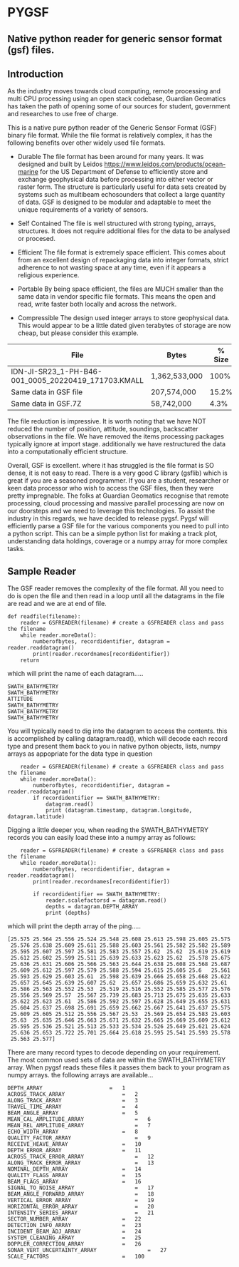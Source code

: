 # PYGSF 
## Native python reader for generic sensor format (gsf) files.

## Introduction

As the industry moves towards cloud computing, remote processing and multi CPU processing using an open stack codebase, Guardian Geomatics has taken the path of opening some of our sources for student, government and researches to use free of charge.

This is a native pure python reader of the Generic Sensor Format (GSF) binary file format.  While the file format is relatively complex, it has the following benefits over other widely used file formats.

* Durable
The file format has been around for many years.  It was designed and built by Leidos https://www.leidos.com/products/ocean-marine for the US Department of Defense to efficiently store and exchange geophysical data before processing into either vector or raster form. The structure is particularly useful for data sets created by systems such as multibeam echosounders that collect a large quantity of data. GSF is designed to be modular and adaptable to meet the unique requirements of a variety of sensors.

* Self Contained
The file is well structured with strong typing, arrays, structures.  It does not require additional files for the data to be analysed or procesed.

* Efficient
The file format is extremely space efficient. This comes about from an excellent design of repackaging data into integer formats, strict adherence to not wasting space at any time, even if it appears a religious experience. 

* Portable
By being space efficient, the files are MUCH smaller than the same data in vendor specific file formats.  This means the open and read, write faster both locally and across the network.

* Compressible
The design used integer arrays to store geophysical data.  This would appear to be a little dated given terabytes of storage are now cheap, but please consider this example.

| File | Bytes | % Size |
| ------------------- | ------------------------ | ---------------------- |
| IDN-JI-SR23_1-PH-B46-001_0005_20220419_171703.KMALL |1,362,533,000 | 100%|
| Same data in GSF file| 207,574,000 | 15.2%|
| Same data in GSF.7Z | 58,742,000| 4.3%|

The file reduction is impressive.  It is worth noting that we have NOT reduced the number of position, attitude, soundings, backscatter observations in the file.  We have removed the items processing packages typically ignore at import stage.  additionally we have restructured the data into a computationally efficient structure.

Overall, GSF is excellent.  where it has struggled is the file format is SO dense, it is not easy to read.  There is a very good C library (gsflib) which is great if you are a seasoned programmer.  If you are a student, researcher or keen data processor who wish to access the GSF files, then they were pretty impregnable.
The folks at Guardian Geomatics recognise that remote processing, cloud processing and massive parallel processing are now on our doorsteps and we need to leverage this technologies.  To assist the industry in this regards, we have decided to release pygsf.
Pygsf will efficiently parse a GSF file for the various components you need to pull into a python script.  This can be a simple python list for making a track plot, understanding data holdings, coverage or a numpy array for more complex tasks.

## Sample Reader
The GSF reader removes the complexity of the file format.  All you need to do is open the file and then read in a loop until all the datagrams in the file are read and we are at end of file.

```
def readfile(filename):
	reader = GSFREADER(filename) # create a GSFREADER class and pass the filename
	while reader.moreData():
		numberofbytes, recordidentifier, datagram = reader.readdatagram()
		print(reader.recordnames[recordidentifier])
	return
```

which will print the name of each datagram.....

```
SWATH_BATHYMETRY
SWATH_BATHYMETRY
ATTITUDE
SWATH_BATHYMETRY
SWATH_BATHYMETRY
SWATH_BATHYMETRY
```

You will typically need to dig into the datagram to access the contents.  this is accomplished by calling datagram.read(), which will decode each record type and present them back to you in native python objects, lists, numpy arrays as appopriate for the data type in question

```
	reader = GSFREADER(filename) # create a GSFREADER class and pass the filename
	while reader.moreData():
		numberofbytes, recordidentifier, datagram = reader.readdatagram()
		if recordidentifier == SWATH_BATHYMETRY:
			datagram.read()
			print (datagram.timestamp, datagram.longitude, datagram.latitude)

```

Digging a little deeper you, when reading the SWATH_BATHYMETRY records you can easily load these into a numpy array as follows:

```
	reader = GSFREADER(filename) # create a GSFREADER class and pass the filename
	while reader.moreData():
		numberofbytes, recordidentifier, datagram = reader.readdatagram()
		print(reader.recordnames[recordidentifier])

		if recordidentifier == SWATH_BATHYMETRY:
			reader.scalefactorsd = datagram.read()
			depths = datagram.DEPTH_ARRAY
			print (depths)

```

which will print the depth array of the ping.....

```
[25.575 25.564 25.556 25.524 25.548 25.608 25.613 25.598 25.605 25.575
 25.576 25.638 25.609 25.611 25.588 25.603 25.561 25.582 25.582 25.589
 25.595 25.607 25.597 25.581 25.583 25.557 25.62  25.62  25.619 25.619
 25.612 25.602 25.599 25.511 25.639 25.633 25.623 25.62  25.578 25.675
 25.636 25.631 25.606 25.566 25.563 25.644 25.638 25.608 25.568 25.687
 25.609 25.612 25.597 25.579 25.588 25.594 25.615 25.605 25.6   25.561
 25.593 25.629 25.603 25.61  25.598 25.639 25.666 25.658 25.668 25.622
 25.657 25.645 25.639 25.607 25.62  25.657 25.686 25.659 25.632 25.61
 25.586 25.563 25.552 25.53  25.519 25.516 25.552 25.585 25.577 25.576
 25.556 25.569 25.57  25.567 25.739 25.683 25.713 25.675 25.635 25.633
 25.622 25.623 25.61  25.586 25.592 25.597 25.628 25.649 25.655 25.631
 25.604 25.637 25.698 25.691 25.659 25.662 25.667 25.641 25.637 25.575
 25.609 25.605 25.512 25.556 25.567 25.53  25.569 25.654 25.583 25.603
 25.63  25.635 25.646 25.663 25.671 25.632 25.665 25.669 25.609 25.612
 25.595 25.536 25.521 25.513 25.533 25.534 25.526 25.649 25.621 25.624
 25.636 25.653 25.722 25.701 25.664 25.618 25.595 25.541 25.593 25.578
 25.563 25.577]
```

There are many record types to decode depending on your requirement.  The most common used sets of data are within the SWATH_BATHYMETRY array.  When pygsf reads these files it passes them back to your program as numpy arrays.  the following arrays are available...

```
DEPTH_ARRAY						=	1
ACROSS_TRACK_ARRAY					=	2
ALONG_TRACK_ARRAY					=	3
TRAVEL_TIME_ARRAY					=	4
BEAM_ANGLE_ARRAY					=	5
MEAN_CAL_AMPLITUDE_ARRAY				=	6
MEAN_REL_AMPLITUDE_ARRAY				=	7
ECHO_WIDTH_ARRAY					=	8
QUALITY_FACTOR_ARRAY					=	9
RECEIVE_HEAVE_ARRAY					=	10
DEPTH_ERROR_ARRAY					=	11
ACROSS_TRACK_ERROR_ARRAY				=  	12
ALONG_TRACK_ERROR_ARRAY					=	13
NOMINAL_DEPTH_ARRAY					=	14
QUALITY_FLAGS_ARRAY					=	15
BEAM_FLAGS_ARRAY					=	16
SIGNAL_TO_NOISE_ARRAY					=	17
BEAM_ANGLE_FORWARD_ARRAY				=	18
VERTICAL_ERROR_ARRAY					=	19
HORIZONTAL_ERROR_ARRAY					=	20
INTENSITY_SERIES_ARRAY					=	21
SECTOR_NUMBER_ARRAY					=	22
DETECTION_INFO_ARRAY				=	23
INCIDENT_BEAM_ADJ_ARRAY				=	24
SYSTEM_CLEANING_ARRAY				=	25
DOPPLER_CORRECTION_ARRAY			=	26
SONAR_VERT_UNCERTAINTY_ARRAY				=	27
SCALE_FACTORS						=	100

```
